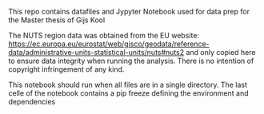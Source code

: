This repo contains datafiles and Jypyter Notebook used  for data prep for the Master thesis of Gijs Kool

The NUTS region data was obtained from the EU website:
https://ec.europa.eu/eurostat/web/gisco/geodata/reference-data/administrative-units-statistical-units/nuts#nuts2 and only copied here to ensure data integrity when running the analysis. There is no intention of copyright infringement of any kind.

This notebook should run when all files are in a single directory. The last celle of the notebook contains a pip freeze defining the environment and dependencies
